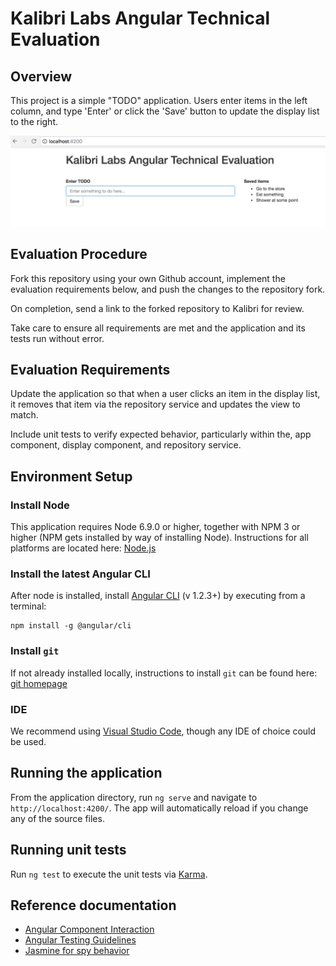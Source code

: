 # Kalibri Labs Angular Technical Evaluation

## Overview

This project is a simple "TODO" application.  Users enter items in the left column, and type 'Enter' or click the 'Save' button to update the display list to the right.

![Screenshot of evaluation](./screenshot.png?raw=true "Screenshot of evaluation")

## Evaluation Procedure

Fork this repository using your own Github account, implement the evaluation requirements below, and push the changes to the repository fork.  

On completion, send a link to the forked repository to Kalibri for review. 

Take care to ensure all requirements are met and the application and its tests run without error.  

## Evaluation Requirements

Update the application so that when a user clicks an item in the display list, it removes that item via the repository service and updates the view to match.

Include unit tests to verify expected behavior, particularly within the, app component, display component, and repository service.  

## Environment Setup

### Install Node
This application requires Node 6.9.0 or higher, together with NPM 3 or higher (NPM gets installed by way of installing Node).
Instructions for all platforms are located here: [Node.js](https://nodejs.org/en/download/)

### Install the latest Angular CLI  
After node is installed, install [Angular CLI](https://github.com/angular/angular-cli) (v 1.2.3+) by executing from a terminal:

    npm install -g @angular/cli

### Install `git`
If not already installed locally, instructions to install `git` can be found here: [git homepage](https://git-scm.com/book/en/v2/Getting-Started-Installing-Git)

### IDE
We recommend using [Visual Studio Code](https://code.visualstudio.com/), though any IDE of choice could be used.

## Running the application

From the application directory, run `ng serve` and navigate to `http://localhost:4200/`. The app will automatically reload if you change any of the source files.

## Running unit tests

Run `ng test` to execute the unit tests via [Karma](https://karma-runner.github.io).

## Reference documentation

* [Angular Component Interaction](https://angular.io/guide/component-interaction)
* [Angular Testing Guidelines](https://angular.io/guide/testing)
* [Jasmine for spy behavior](https://jasmine.github.io/2.6/introduction.html) 
